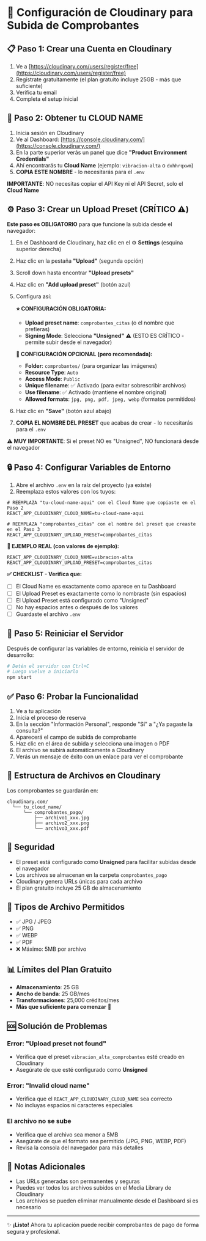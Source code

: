 # 🌟 Configuración de Cloudinary para Subida de Comprobantes

## 📋 Paso 1: Crear una Cuenta en Cloudinary

1. Ve a [https://cloudinary.com/users/register/free](https://cloudinary.com/users/register/free)
2. Regístrate gratuitamente (el plan gratuito incluye 25GB - más que suficiente)
3. Verifica tu email
4. Completa el setup inicial

## 🔑 Paso 2: Obtener tu CLOUD NAME

1. Inicia sesión en Cloudinary
2. Ve al Dashboard: [https://console.cloudinary.com/](https://console.cloudinary.com/)
3. En la parte superior verás un panel que dice **"Product Environment Credentials"**
4. Ahí encontrarás tu **Cloud Name** (ejemplo: `vibracion-alta` o `dxhhrqxwm`)
5. **COPIA ESTE NOMBRE** - lo necesitarás para el `.env`

**IMPORTANTE**: NO necesitas copiar el API Key ni el API Secret, solo el **Cloud Name**

## ⚙️ Paso 3: Crear un Upload Preset (CRÍTICO ⚠️)

**Este paso es OBLIGATORIO** para que funcione la subida desde el navegador:

1. En el Dashboard de Cloudinary, haz clic en el ⚙️ **Settings** (esquina superior derecha)
2. Haz clic en la pestaña **"Upload"** (segunda opción)
3. Scroll down hasta encontrar **"Upload presets"**
4. Haz clic en **"Add upload preset"** (botón azul)
5. Configura así:
   
   **⭐ CONFIGURACIÓN OBLIGATORIA:**
   - **Upload preset name**: `comprobantes_citas` (o el nombre que prefieras)
   - **Signing Mode**: Selecciona **"Unsigned"** ⚠️ (ESTO ES CRÍTICO - permite subir desde el navegador)
   
   **📁 CONFIGURACIÓN OPCIONAL (pero recomendada):**
   - **Folder**: `comprobantes/` (para organizar las imágenes)
   - **Resource Type**: `Auto`
   - **Access Mode**: `Public`
   - **Unique filename**: ✅ Activado (para evitar sobrescribir archivos)
   - **Use filename**: ✅ Activado (mantiene el nombre original)
   - **Allowed formats**: `jpg, png, pdf, jpeg, webp` (formatos permitidos)
   
6. Haz clic en **"Save"** (botón azul abajo)
7. **COPIA EL NOMBRE DEL PRESET** que acabas de crear - lo necesitarás para el `.env`

**⚠️ MUY IMPORTANTE**: Si el preset NO es "Unsigned", NO funcionará desde el navegador

## 🔒 Paso 4: Configurar Variables de Entorno

1. Abre el archivo `.env` en la raíz del proyecto (ya existe)
2. Reemplaza estos valores con los tuyos:

```env
# REEMPLAZA "tu-cloud-name-aqui" con el Cloud Name que copiaste en el Paso 2
REACT_APP_CLOUDINARY_CLOUD_NAME=tu-cloud-name-aqui

# REEMPLAZA "comprobantes_citas" con el nombre del preset que creaste en el Paso 3
REACT_APP_CLOUDINARY_UPLOAD_PRESET=comprobantes_citas
```

**📝 EJEMPLO REAL (con valores de ejemplo):**
```env
REACT_APP_CLOUDINARY_CLOUD_NAME=vibracion-alta
REACT_APP_CLOUDINARY_UPLOAD_PRESET=comprobantes_citas
```

**✅ CHECKLIST - Verifica que:**
- [ ] El Cloud Name es exactamente como aparece en tu Dashboard
- [ ] El Upload Preset es exactamente como lo nombraste (sin espacios)
- [ ] El Upload Preset está configurado como "Unsigned"
- [ ] No hay espacios antes o después de los valores
- [ ] Guardaste el archivo `.env`

## 🚀 Paso 5: Reiniciar el Servidor

Después de configurar las variables de entorno, reinicia el servidor de desarrollo:

```bash
# Detén el servidor con Ctrl+C
# Luego vuelve a iniciarlo
npm start
```

## ✅ Paso 6: Probar la Funcionalidad

1. Ve a tu aplicación
2. Inicia el proceso de reserva
3. En la sección "Información Personal", responde "Sí" a "¿Ya pagaste la consulta?"
4. Aparecerá el campo de subida de comprobante
5. Haz clic en el área de subida y selecciona una imagen o PDF
6. El archivo se subirá automáticamente a Cloudinary
7. Verás un mensaje de éxito con un enlace para ver el comprobante

## 📁 Estructura de Archivos en Cloudinary

Los comprobantes se guardarán en:
```
cloudinary.com/
  └── tu_cloud_name/
      └── comprobantes_pago/
          ├── archivo1_xxx.jpg
          ├── archivo2_xxx.png
          └── archivo3_xxx.pdf
```

## 🔐 Seguridad

- El preset está configurado como **Unsigned** para facilitar subidas desde el navegador
- Los archivos se almacenan en la carpeta `comprobantes_pago`
- Cloudinary genera URLs únicas para cada archivo
- El plan gratuito incluye 25 GB de almacenamiento

## 🎨 Tipos de Archivo Permitidos

- ✅ JPG / JPEG
- ✅ PNG
- ✅ WEBP
- ✅ PDF
- ❌ Máximo: 5MB por archivo

## 📊 Límites del Plan Gratuito

- **Almacenamiento**: 25 GB
- **Ancho de banda**: 25 GB/mes
- **Transformaciones**: 25,000 créditos/mes
- **Más que suficiente para comenzar** 🎉

## 🆘 Solución de Problemas

### Error: "Upload preset not found"
- Verifica que el preset `vibracion_alta_comprobantes` esté creado en Cloudinary
- Asegúrate de que esté configurado como **Unsigned**

### Error: "Invalid cloud name"
- Verifica que el `REACT_APP_CLOUDINARY_CLOUD_NAME` sea correcto
- No incluyas espacios ni caracteres especiales

### El archivo no se sube
- Verifica que el archivo sea menor a 5MB
- Asegúrate de que el formato sea permitido (JPG, PNG, WEBP, PDF)
- Revisa la consola del navegador para más detalles

## 📝 Notas Adicionales

- Las URLs generadas son permanentes y seguras
- Puedes ver todos los archivos subidos en el Media Library de Cloudinary
- Los archivos se pueden eliminar manualmente desde el Dashboard si es necesario

---

✨ **¡Listo!** Ahora tu aplicación puede recibir comprobantes de pago de forma segura y profesional.
